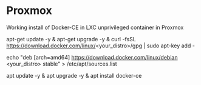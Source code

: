 # Proxmox

Working install of Docker-CE in LXC unprivileged container in Proxmox

apt-get update -y  & apt-get upgrade -y & curl -fsSL https://download.docker.com/linux/<your_distro>/gpg | sudo apt-key add -

echo "deb [arch=amd64] https://download.docker.com/linux/debian <your_distro> stable" > /etc/apt/sources.list

apt update -y & apt upgrade -y & apt install docker-ce
